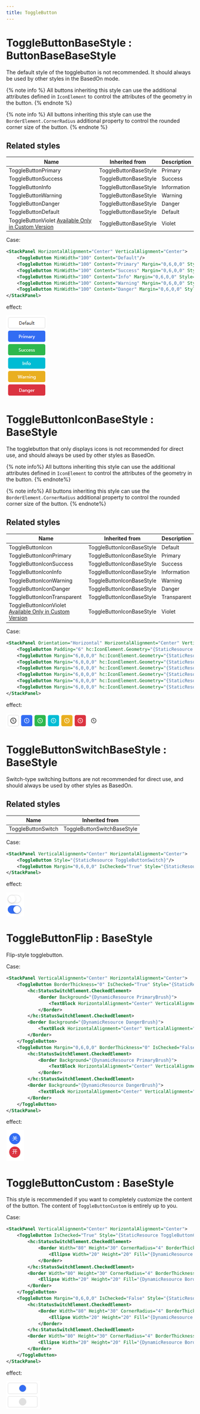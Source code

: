 ```yaml
---
title: ToggleButton
---
```


# ToggleButtonBaseStyle : ButtonBaseBaseStyle

The default style of the togglebutton is not recommended. It should always be used by other styles in the BasedOn mode.

{% note info %}
All buttons inheriting this style can use the additional attributes defined in `IconElement` to control the attributes of the geometry in the button.
{% endnote %}

{% note info %}
All buttons inheriting this style can use the `BorderElement.CornerRadius` additional property to control the rounded corner size of the button.
{% endnote %}

## Related styles

| Name | Inherited from | Description |
|-|-|-|
| ToggleButtonPrimary | ToggleButtonBaseStyle | Primary |
| ToggleButtonSuccess | ToggleButtonBaseStyle | Success |
| ToggleButtonInfo | ToggleButtonBaseStyle | Information |
| ToggleButtonWarning | ToggleButtonBaseStyle | Warning |
| ToggleButtonDanger | ToggleButtonBaseStyle | Danger |
| ToggleButtonDefault | ToggleButtonBaseStyle | Default |
| ToggleButtonViolet [Available Only in Custom Version](https://github.com/ghost1372/HandyControls) | ToggleButtonBaseStyle | Violet |

Case:

```xml
<StackPanel HorizontalAlignment="Center" VerticalAlignment="Center"> 
    <ToggleButton MinWidth="100" Content="Default"/>
    <ToggleButton MinWidth="100" Content="Primary" Margin="0,6,0,0" Style="{StaticResource ToggleButtonPrimary}"/>
    <ToggleButton MinWidth="100" Content="Success" Margin="0,6,0,0" Style="{StaticResource ToggleButtonSuccess}"/>
    <ToggleButton MinWidth="100" Content="Info" Margin="0,6,0,0" Style="{StaticResource ToggleButtonInfo}"/>
    <ToggleButton MinWidth="100" Content="Warning" Margin="0,6,0,0" Style="{StaticResource ToggleButtonWarning}"/>
    <ToggleButton MinWidth="100" Content="Danger" Margin="0,6,0,0" Style="{StaticResource ToggleButtonDanger}"/>
</StackPanel>
```

effect:

![ToggleButtonBaseStyle](https://raw.githubusercontent.com/HandyOrg/HandyOrgResource/master/HandyControl/Doc/native_controls/ToggleButtonBaseStyle.png)

# ToggleButtonIconBaseStyle : BaseStyle

The togglebutton that only displays icons is not recommended for direct use, and should always be used by other styles as BasedOn.

{% note info%}
All buttons inheriting this style can use the additional attributes defined in `IconElement` to control the attributes of the geometry in the button.
{% endnote%}

{% note info%}
All buttons inheriting this style can use the `BorderElement.CornerRadius` additional property to control the rounded corner size of the button.
{% endnote%}

## Related styles

| Name | Inherited from | Description |
|-|-|-|
| ToggleButtonIcon | ToggleButtonIconBaseStyle | Default |
| ToggleButtonIconPrimary | ToggleButtonIconBaseStyle | Primary |
| ToggleButtonIconSuccess | ToggleButtonIconBaseStyle | Success |
| ToggleButtonIconInfo | ToggleButtonIconBaseStyle | Information |
| ToggleButtonIconWarning | ToggleButtonIconBaseStyle | Warning |
| ToggleButtonIconDanger | ToggleButtonIconBaseStyle | Danger |
| ToggleButtonIconTransparent | ToggleButtonIconBaseStyle | Transparent |
| ToggleButtonIconViolet [Available Only in Custom Version](https://github.com/ghost1372/HandyControls) | ToggleButtonIconBaseStyle | Violet |

Case:

```xml
<StackPanel Orientation="Horizontal" HorizontalAlignment="Center" VerticalAlignment="Center">
    <ToggleButton Padding="6" hc:IconElement.Geometry="{StaticResource ClockGeometry}" Style="{StaticResource ToggleButtonIcon}"/>
    <ToggleButton Margin="6,0,0,0" hc:IconElement.Geometry="{StaticResource ClockGeometry}" Style="{StaticResource ToggleButtonIconPrimary}"/>
    <ToggleButton Margin="6,0,0,0" hc:IconElement.Geometry="{StaticResource ClockGeometry}" Style="{StaticResource ToggleButtonIconSuccess}"/>
    <ToggleButton Margin="6,0,0,0" hc:IconElement.Geometry="{StaticResource ClockGeometry}" Style="{StaticResource ToggleButtonIconInfo}"/>
    <ToggleButton Margin="6,0,0,0" hc:IconElement.Geometry="{StaticResource ClockGeometry}" Style="{StaticResource ToggleButtonIconWarning}"/>
    <ToggleButton Margin="6,0,0,0" hc:IconElement.Geometry="{StaticResource ClockGeometry}" Style="{StaticResource ToggleButtonIconDanger}"/>
    <ToggleButton Margin="6,0,0,0" hc:IconElement.Geometry="{StaticResource ClockGeometry}" Style="{StaticResource ToggleButtonIconTransparent}"/>
</StackPanel>
```

effect:

![ToggleButtonIconBaseStyle](https://raw.githubusercontent.com/HandyOrg/HandyOrgResource/master/HandyControl/Doc/native_controls/ToggleButtonIconBaseStyle.png)

# ToggleButtonSwitchBaseStyle : BaseStyle

Switch-type switching buttons are not recommended for direct use, and should always be used by other styles as BasedOn.

## Related styles

| Name | Inherited from |
|-|-|
| ToggleButtonSwitch | ToggleButtonSwitchBaseStyle |

Case:

```xml
<StackPanel VerticalAlignment="Center" HorizontalAlignment="Center">
    <ToggleButton Style="{StaticResource ToggleButtonSwitch}"/>
    <ToggleButton Margin="0,6,0,0" IsChecked="True" Style="{StaticResource ToggleButtonSwitch}"/>
</StackPanel>
```

effect:

![ToggleButtonSwitchBaseStyle](https://raw.githubusercontent.com/HandyOrg/HandyOrgResource/master/HandyControl/Doc/native_controls/ToggleButtonSwitchBaseStyle.png)

# ToggleButtonFlip : BaseStyle

Flip-style togglebutton.

Case:

```xml
<StackPanel VerticalAlignment="Center" HorizontalAlignment="Center">
    <ToggleButton BorderThickness="0" IsChecked="True" Style="{StaticResource ToggleButtonFlip}">
        <hc:StatusSwitchElement.CheckedElement>
            <Border Background="{DynamicResource PrimaryBrush}">
                <TextBlock HorizontalAlignment="Center" VerticalAlignment="Center" Text="关" Foreground="{DynamicResource TextIconBrush}"/>
            </Border>
        </hc:StatusSwitchElement.CheckedElement>
        <Border Background="{DynamicResource DangerBrush}">
            <TextBlock HorizontalAlignment="Center" VerticalAlignment="Center" Text="开" Foreground="{DynamicResource TextIconBrush}"/>
        </Border>
    </ToggleButton>
    <ToggleButton Margin="0,6,0,0" BorderThickness="0" IsChecked="False" Style="{StaticResource ToggleButtonFlip}">
        <hc:StatusSwitchElement.CheckedElement>
            <Border Background="{DynamicResource PrimaryBrush}">
                <TextBlock HorizontalAlignment="Center" VerticalAlignment="Center" Text="关" Foreground="{DynamicResource TextIconBrush}"/>
            </Border>
        </hc:StatusSwitchElement.CheckedElement>
        <Border Background="{DynamicResource DangerBrush}">
            <TextBlock HorizontalAlignment="Center" VerticalAlignment="Center" Text="开" Foreground="{DynamicResource TextIconBrush}"/>
        </Border>
    </ToggleButton>
</StackPanel>
```

effect:

![ToggleButtonFlip](https://raw.githubusercontent.com/HandyOrg/HandyOrgResource/master/HandyControl/Doc/native_controls/ToggleButtonFlip.png)

# ToggleButtonCustom : BaseStyle

This style is recommended if you want to completely customize the content of the button. The content of `ToggleButtonCustom` is entirely up to you.

Case:

```xml
<StackPanel VerticalAlignment="Center" HorizontalAlignment="Center">
    <ToggleButton IsChecked="True" Style="{StaticResource ToggleButtonCustom}" hc:StatusSwitchElement.HideUncheckedElement="True">
        <hc:StatusSwitchElement.CheckedElement>
            <Border Width="80" Height="30" CornerRadius="4" BorderThickness="1" BorderBrush="{DynamicResource BorderBrush}">
                <Ellipse Width="20" Height="20" Fill="{DynamicResource PrimaryBrush}" StrokeThickness="1" Stroke="{DynamicResource BorderBrush}"/>
            </Border>
        </hc:StatusSwitchElement.CheckedElement>
        <Border Width="80" Height="30" CornerRadius="4" BorderThickness="1" BorderBrush="{DynamicResource BorderBrush}">
            <Ellipse Width="20" Height="20" Fill="{DynamicResource BorderBrush}" StrokeThickness="1" Stroke="{DynamicResource BorderBrush}"/>
        </Border>
    </ToggleButton>
    <ToggleButton Margin="0,6,0,0" IsChecked="False" Style="{StaticResource ToggleButtonCustom}" hc:StatusSwitchElement.HideUncheckedElement="True">
        <hc:StatusSwitchElement.CheckedElement>
            <Border Width="80" Height="30" CornerRadius="4" BorderThickness="1" BorderBrush="{DynamicResource BorderBrush}">
                <Ellipse Width="20" Height="20" Fill="{DynamicResource PrimaryBrush}" StrokeThickness="1" Stroke="{DynamicResource BorderBrush}"/>
            </Border>
        </hc:StatusSwitchElement.CheckedElement>
        <Border Width="80" Height="30" CornerRadius="4" BorderThickness="1" BorderBrush="{DynamicResource BorderBrush}">
            <Ellipse Width="20" Height="20" Fill="{DynamicResource BorderBrush}" StrokeThickness="1" Stroke="{DynamicResource BorderBrush}"/>
        </Border>
    </ToggleButton>
</StackPanel>
```

effect:

![ToggleButtonCustom](https://raw.githubusercontent.com/HandyOrg/HandyOrgResource/master/HandyControl/Doc/native_controls/ToggleButtonCustom.png)